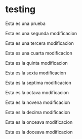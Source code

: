 # testing
Esta es una prueba

Esta es una segunda modificacion

Esta es una tercera modificacion

Esta es una cuarta modificacion

Esta es la quinta modificacion

Esta es la sexta modificacion

Esta es la septima modificacion

Esta es la octava modificacion

Esta es la novena modificacion

Esta es la decima modificacion

Esta es la onceava modificacion

Esta es la doceava modificacion

